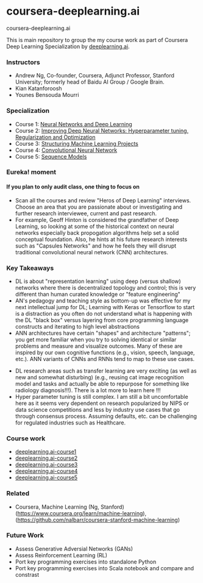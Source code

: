 # coursera-deeplearning.ai
coursera-deeplearning.ai

This is main repository to group the my course work as part of Coursera Deep Learning Specialization by [deeplearning.ai](https://www.coursera.org/specializations/deep-learning).

### Instructors
- Andrew Ng, Co-founder, Coursera, Adjunct Professor, Stanford University; formerly head of Baidu AI Group / Google Brain.
- Kian Katanforoosh
- Younes Bensouda Mourri

### Specialization
- Course 1:  [Neural Networks and Deep Learning](https://www.coursera.org/learn/neural-networks-deep-learning)
- Course 2:  [Improving Deep Neural Networks:  Hyperparameter tuning, Regularization and Optimization](https://www.coursera.org/learn/deep-neural-network)
- Course 3:  [Structuring Machine Learning Projects](https://www.coursera.org/learn/machine-learning-projects)
- Course 4:  [Convolutional Neural Network](https://www.coursera.org/learn/convolutional-neural-networks)
- Course 5:  [Sequence Models](https://www.coursera.org/learn/nlp-sequence-models)

### Eureka! moment
#### If you plan to only audit class, one thing to focus on
- Scan all the courses and review "Heros of Deep Learning" interviews.  Choose an area that you are passionate about or investigating and further research interviewee, current and past research.
- For example, Geoff Hinton is considered the grandfather of Deep Learning, so looking at some of the historical context on neural networks especially back propogation algorithms help set a solid conceptual foundation.  Also, he hints at his future research interests such as "Capsules Networks" and how he feels they will disrupt traditional convolutional neural network (CNN) architectures.

### Key Takeaways
- DL is about "representation learning" using deep (versus shallow) networks where there is decentralized topology and control; this is very different than human curated knowledge or "feature engineering"
- AN's pedagogy and teaching style as bottom-up was effective for my next intellectual jump for DL; Learning with Keras or Tensorflow to start is a distraction as you often do not understand what is happening with the DL "black box" versus layering from core programming language constructs and iterating to high level abstractions
- ANN architectures have certain "shapes" and architecture "patterns"; you get more familiar when you try to solving identical or similar problems and measure and visualize outcomes.  Many of these are inspired by our own cognitive functions (e.g., vision, speech, language, etc.).  ANN variants of CNNs and RNNs tend to map to these use cases.
* DL research areas such as transfer learning are very exciting (as well as new and somewhat disturbing)  (e.g., reusing cat image recognition model and tasks and actually be able to repurpose for something like radiology diagnosis!!!).  There is a lot more to learn here !!!
* Hyper parameter tuning is still complex.  I am still a bit uncomfortable here as it seems very dependent on research popularized by NIPS or data science competitions and less by industry use cases that go through consensus process.  Assuming defaults, etc. can be challenging for regulated industries such as Healthcare.

### Course work
* [deeplearning.ai-course1](https://github.com/nalbarr/coursera-deeplearning.ai-course1)
* [deeplearning.ai-course2](https://github.com/nalbarr/coursera-deeplearning.ai-course2)
* [deeplearning.ai-course3](https://github.com/nalbarr/coursera-deeplearning.ai-course3)
* [deeplearning.ai-course4](https://github.com/nalbarr/coursera-deeplearning.ai-course4)
* [deeplearning.ai-course5](https://github.com/nalbarr/coursera-deeplearning.ai-course5)

### Related
* Coursera, Machine Learning (Ng, Stanford) (https://www.coursera.org/learn/machine-learning), (https://github.com/nalbarr/coursera-stanford-machine-learning)

### Future Work
* Assess Generative Adversial Networks (GANs)
* Assess Reinforcement Learning (RL)
* Port key programming exercises into standalone Python
* Port key programming exercises into Scala notebook and compare and constrast
